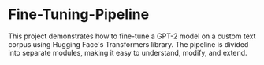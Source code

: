 # Fine-Tuning-Pipeline
This project demonstrates how to fine-tune a GPT-2 model on a custom text corpus using Hugging Face's Transformers library. The pipeline is divided into separate modules, making it easy to understand, modify, and extend.
